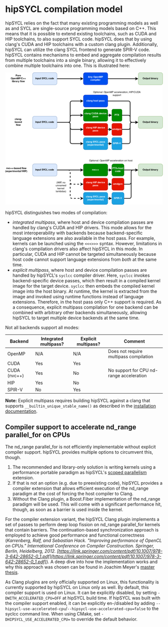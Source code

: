 # hipSYCL compilation model


hipSYCL relies on the fact that many existing programming models as well as and SYCL are single-source programming models based on C++. This means that it is possible to extend existing toolchains, such as CUDA and HIP toolchains, to also support SYCL code. hipSYCL does that by using clang's CUDA and HIP toolchains with a custom clang plugin. Additionally, hipSYCL can utilize the clang SYCL frontend to generate SPIR-V code. 
hipSYCL contains mechanisms to embed and aggregate  compilation results from multiple toolchains into a single binary, allowing it to effectively combine multiple toolchains into one. This is illustrated here:

![syclcc design](/doc/img/syclcc.png)

hipSYCL distinguishes two modes of compilation:
* *integrated multipass*, where host and device compilation passes are handled by clang's CUDA and HIP drivers. This mode allows for the most interoperability with backends because backend-specific language extensions are also available in the host pass. For example, kernels can be launched using the `<<<>>>` syntax. However, limitations in clang's compilation drivers also affect hipSYCL in this mode. In particular, CUDA and HIP cannot be targeted simultaneously because host code cannot support language extensions from *both* at the same time.
* *explicit multipass*, where host and device compilation passes are handled by hipSYCL's `syclcc` compiler driver. Here, `syclcc` invokes backend-specific device passes, which then result in a compiled kernel image for the target device. `syclcc` then embeds the compiled kernel image into the host binary. At runtime, the kernel is extracted from the image and invoked using runtime functions instead of language extensions. Therefore, in the host pass only C++ support is required. As a consequence, explicit multipass compilation for one backend can be combined with arbitrary other backends simultaneously, allowing hipSYCL to target multiple device backends at the same time.

Not all backends support all modes:


| Backend      | Integrated multipass? | Explicit multipass? | Comment                                  |
|--------------|-----------------------|---------------------|------------------------------------------|
| OpenMP       | N/A                   | N/A                 | Does not require multipass compilation   |
| CUDA         | Yes                   | Yes                 |                                          |
| CUDA (nvc++) | Yes                   | No                  | No support for CPU nd-range acceleration |
| HIP          | Yes                   | No                  |                                          |
| SPIR-V       | No                    | Yes                 |                                          |

**Note:** Explicit multipass requires building hipSYCL against a clang that supports `__builtin_unique_stable_name()` as described in the [installation documentation](installing.md).


## Compiler support to accelerate nd_range parallel_for on CPUs
The nd_range parallel_for is not efficiently implementable without explicit compiler support.
hipSYCL provides multiple options to circumvent this, though.
1. The recommended and library-only solution is writing kernels using a performance portable
paradigm as hipSYCL's [scoped parallelism](scoped-parallelism.md) extension.
2. If that is not an option (e.g. due to preexisting code), hipSYCL provides a compiler extension that allows efficient 
execution of the nd_range paradigm at the cost of forcing the host compiler to Clang.
3. Without the Clang plugin, a Boost.Fiber implementation of the nd_range paradigm will be used.
This will come with a significant performance hit, though, as soon as a barrier is used inside the kernel.

For the compiler extension variant, the hipSYCL Clang plugin implements a set of passes to perform deep loop fission
on nd_range parallel_for kernels that contain barriers. The continuation-based synchronization
approach is employed to achieve good performance and functional correctness (_Karrenberg, Ralf, and Sebastian Hack. "Improving performance of OpenCL on CPUs." International Conference on Compiler Construction. Springer, Berlin, Heidelberg, 2012. [https://link.springer.com/content/pdf/10.1007/978-3-642-28652-0_1.pdf](https://link.springer.com/content/pdf/10.1007/978-3-642-28652-0_1.pdf)_).
A deep dive into how the implementation works and why this approach was chosen
can be found in Joachim Meyer's [master thesis](https://joameyer.de/hipsycl/Thesis_JoachimMeyer.pdf).

As Clang plugins are only officially supported on Linux, this functionality is currently
supported by hipSYCL on Linux only as well.
By default, this compiler support is used on Linux.
It can be explicitly disabled, by setting `-DWITH_ACCELERATED_CPU=OFF` at hipSYCL build time.
If hipSYCL was built with the compiler support enabled, it can be explicitly en-/disabled
by adding `--hipsycl-use-accelerated-cpu`/`--hipsycl-use-accelerated-cpu=false` to the 
syclcc command line. When using CMake, set `-DHIPSYCL_USE_ACCELERATED_CPU=` to override
the default behavior.
